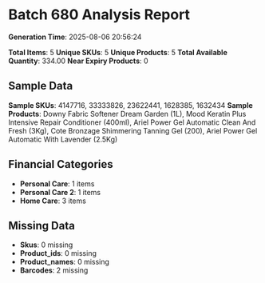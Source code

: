 # Batch 680 Analysis Report

**Generation Time**: 2025-08-06 20:56:24

**Total Items**: 5
**Unique SKUs**: 5
**Unique Products**: 5
**Total Available Quantity**: 334.00
**Near Expiry Products**: 0

## Sample Data
**Sample SKUs**: 4147716, 33333826, 23622441, 1628385, 1632434
**Sample Products**: Downy Fabric Softener Dream Garden (1L), Mood Keratin Plus Intensive Repair Conditioner (400ml), Ariel Power Gel Automatic Clean And Fresh (3Kg), Cote Bronzage Shimmering Tanning Gel (200), Ariel Power Gel Automatic With Lavender (2.5Kg)

## Financial Categories
- **Personal Care**: 1 items
- **Personal Care 2**: 1 items
- **Home Care**: 3 items

## Missing Data
- **Skus**: 0 missing
- **Product_ids**: 0 missing
- **Product_names**: 0 missing
- **Barcodes**: 2 missing
